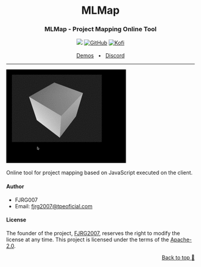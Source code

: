 <div align="center">
  <h1>MLMap</h1>
  <h3>MLMap - Project Mapping Online Tool</h3>
  <img src="https://img.shields.io/badge/Typescript-purple?style=for-the-badge&logo=typescript&logoColor=white"/> 
  <a href="https://github.com/FJRG2007"> <img alt="GitHub" src="https://img.shields.io/badge/GitHub-purple?style=for-the-badge&logo=github&logoColor=white"/></a>
  <a href="https://ko-fi.com/fjrg2007"> <img alt="Kofi" src="https://img.shields.io/badge/Ko--fi-purple?style=for-the-badge&logo=ko-fi&logoColor=white"></a>
  <br />
  <br />
  <a href="https://github.com/FJRG2007/mlmap/tree/main/demo">Demos</a>
  <span>&nbsp;&nbsp;•&nbsp;&nbsp;</span>
  <a href="https://tpe.li/dsc">Discord</a>
  <br />
  <hr />
</div>

![mlmap animation](https://github.com/FJRG2007/mlmap/raw/refs/heads/main/demo/three-js-demo/mlmap.gif "MLMap JS")

Online tool for project mapping based on JavaScript executed on the client.

#### Author
 - FJRG007
 - Email: [fjrg2007@tpeoficial.com](mailto:fjrg2007@tpeoficial.com)

#### License
The founder of the project, [FJRG2007](https://github.com/FJRG2007/), reserves the right to modify the license at any time.
This project is licensed under the terms of the [Apache-2.0](./LICENSE).

<p align="right"><a href="#top">Back to top 🔼</a></p>